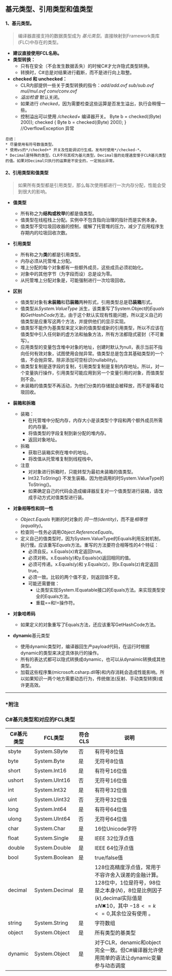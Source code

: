 ## 基元类型、引用类型和值类型

#### 1、基元类型。
> 编译器直接支持的数据类型成为 *基元类型*。直接映射到Framework类库(FLC)中存在的类型。

* **建议直接使用FCL名称。**
* **类型转换：**
    * 只有在安全（不会发生数据丢失）的时候C#才允许隐式类型转换。
    * 转换时，C#总是对结果进行截断，而不是进行向上取整。
* **checked 和 unchecked：**
    * CLR内部提供一些关于类型转换的指令：*add/add.ovf* *sub/sub.ovf* *mul/mul.ovf* *conv/conv.ovf*
    * *溢出检查* 默认关闭。
    * 如果进行 *checked*，因为需要检查这些运算是否发生溢出，执行会稍慢一些。
    * 控制溢出可以使用 */checked+* 编译器开关。
            Byte b = checked((Byte) 200)); 
            checked {
                Byte b = checked((Byte) 200));
            }
            //OverflowException 异常
```
总结： 
* 尽量使用有符号数值类型。
* 使用vs的*/checked+* 开关及性能调试行生成。发布时使用*/checked-*。
* Decimal是特殊的类型。CLR不将其视为基元类型。Decimal值的处理速度慢于CLR基元类型的值。如果对Decimal只执行的运算是不安全的，一定抛出异常。
```


#### 2、引用类型和值类型
> 如果所有类型都是引用类型，那么每次使用都进行一次内存分配，性能会受到很大的影响。

* **值类型**
    * 所有称之为**结构或枚举**的都是值类型。
    * 值类型在线程栈上分配。实例中不包含指向治理的指针而是实例本身。
    * 值类型不受垃圾回收器的控制，缓解了托管堆的压力，减少了应用程序生存期内的垃圾回收次数。
    
* **引用类型**
    * 所有称之为**类**的都是引用类型。
    * 内存必须从托管堆上分配。
    * 堆上分配的每个对象都有一些额外成员，这些成员必须初始化。
    * 对象中的其他字节（为字段而设）总是设为零。
    * 从托管堆上分配对象是，可能强制进行一次垃圾回收。
    
* **区别**
    * 值类型对象有**未装箱**和**已装箱**两种形式，引用类型总是**已装箱**形式。
    * 值类型从*System.ValueType* 派生，该类重写了System.Object的*Equals*和*GetHashCode*方法，由于这个默认实现有性能问题，所以定义自己的值类型是应重写这两个方法，并提供他们的显示实现。
    * 值类型不能作为基类型来定义新的值类型或新的引用类型，所以不应该在值类型中引入任何新的虚方法和抽象方法，所有方法都隐式密封（不可重写）。
    * 应用类型的变量包含堆中对象的地址，创建时默认为null，表示当前不指向任何有效对象，试图使用会抛异常。值类型总是包含其基础类型的一个值，不会抛异常。除非添加可空标识(nullability)。
    * 值类型复制是逐字段的复制，引用类型复制是复制内存地址。所以，对一个变量执行操作，引用类型可能应用到另一个变量引用的对象，而值类型则不会。
    * 未装箱的值类型不再活动，为他们分类的存储就会被释放，而不是等着垃圾回收。
    
* **装箱和拆箱**
    * 装箱：
        * 在托管堆中分配内存，内存大小是该类型个字段和两个额外成员所需的内存量。
        * 将值类型的字段复制到新分配的堆内存。
        * 返回对象地址。
    * 拆箱
        * 获取已装箱实例在堆中的地址。
        * 将改值从托管堆复制到线程栈中。
    * 注意
        * 对对象进行拆箱时，只能转型为最初未装箱的值类型。
        * Int32.ToString() 不发生装箱，因为他调用的时System.ValueType的ToString()。
        * 如果确定自己的代码会造成编译器反复对一个值类型进行装箱，请改成手动方式对值类型进行装。

* **对象相等性和同一性**
    * *Object.Equals* 判断的时对象的 *同一性(identity)*，而不是*相等性(equality)*。
    * 检查同一性务必调用*Object.ReferenceEquals*。
    * 定义自己的值类型时，因为System.ValueType的Equals利用反射机制，执行慢。应该重写*Equals*方法。重写的方法要符合相等性的4个特征：
        * 必须自反。x.Equals(x)肯定返回true。
        * 必须对称。x.Equals(y)和y.Equals(x)返回相同的值。
        * 必须可传递。x.Equals(y)和 y.Equals(z)，则x.Equals(z)肯定返回true。
        * 必须一致。比较的两个值不变，则返回值不变。
        * 可能还需要做：
            * 让类型实现System.IEquatable<T>接口的Equals方法。来实现类型安全的Equals方法。
            * 重载==和!=操作符。

* **对象哈希码**
    * 如果定义的对象重写了Equals方法，还应该重写GetHashCode方法。

* **dynamic**基元类型
    * 使用dynamic类型时，编译器回生产payload代码，在运行时根据dynamic的类型来决定具体执行的操作。
    * 所有的表达式都可以隐式转换成dynamic，也可以从dynaimic转换成其他类型。
    * 加载这些程序集(microsoft.csharp.dll等)和内存消耗会造成性能影响。所以如果知识一两个地方需要动态行为，传统做法(反射、手动类型转换)或许更高效。
    
    
---
### *附注

### C#基元类型和对应的FCL类型
| C#基元类型 | FCL类型 | 符合CLS | 说明 |
| ----------- | --------- | -------- |------ |
| sbyte | System.SByte | 否 | 有符号8位值 |
| byte  | System.Byte   | 是 | 无符号8位值 |
| short | System.Int16 | 是 | 有符号16位值 |
| ushort | System.UInt16 | 否 | 无符号16位值 |
| int | System.Int32 | 是 | 有符号32位值 | 
| uint | System.Uint32 | 否 | 无符号32位值 | 
| long | System.Int64 | 是 | 有符号64位值 |
| ulong | System.UInt64 | 否 | 无符号64位值 |
| char | System.Char | 是 | 16位Unicode字符 |
| float | System.Single | 是 | IEEE 32位浮点值 |
| double | System.Double | 是 | IEEE 64位浮点值 | 
| bool | System.Boolean | 是 | true/false值 |
| decimal | System.Decimal | 是 | 128位高精度浮点值，常用于不容许舍入误差的金融计算。128位中，1位是符号，98位是之本身($N$)，8位是比例因子($k$),decimal实际值是$±N✖10$，其中 $-18<=k<=0$,其余位没有使用 。|
| string | System.String | 是 | 字符数组 |
| object | System.Object | 是 | 所有类型的基类型 |
| dynamic | System.Object | 是 | 对于CLR，denamic和object完全一致。但C#编译器允许使用简单的语法让dynamic变量参与动态调度|